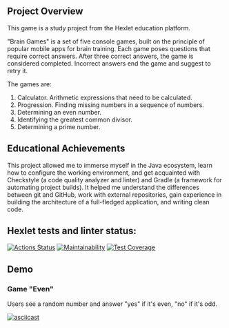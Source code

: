 ## Project Overview

This game is a study project from the Hexlet education platform. 

"Brain Games" is a set of five console games, built on the principle of popular mobile apps for brain training.
Each game poses questions that require correct answers. After three correct answers, the game is considered completed. 
Incorrect answers end the game and suggest to retry it. 

The games are:
1. Calculator. Arithmetic expressions that need to be calculated.
2. Progression. Finding missing numbers in a sequence of numbers.
3. Determining an even number.
4. Identifying the greatest common divisor.
5. Determining a prime number.

## Educational Achievements
This project allowed me to immerse myself in the Java ecosystem, learn how to configure the working environment, 
and get acquainted with Checkstyle (a code quality analyzer and linter) and Gradle (a framework for automating project builds).
It helped me understand the differences between git and GitHub, 
work with external repositories, gain experience in building the architecture of a full-fledged application, 
and writing clean code.

## Hexlet tests and linter status:
[![Actions Status](https://github.com/kolotov/java-project-61/actions/workflows/hexlet-check.yml/badge.svg)](https://github.com/kolotov/java-project-61/actions)
[![Maintainability](https://api.codeclimate.com/v1/badges/eafa3b924144227262d7/maintainability)](https://codeclimate.com/github/kolotov/java-project-61/maintainability)
[![Test Coverage](https://api.codeclimate.com/v1/badges/eafa3b924144227262d7/test_coverage)](https://codeclimate.com/github/kolotov/java-project-61/test_coverage)

## Demo
### Game "Even"
Users see a random number and answer "yes" if it's even, "no" if it's odd.

[![asciicast](https://asciinema.org/a/3MZtdDNr6RgFTlulLFpmzOYzR.svg)](https://asciinema.org/a/3MZtdDNr6RgFTlulLFpmzOYzR)